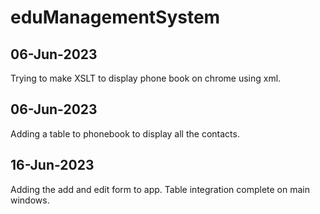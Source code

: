 # eduManagementSystem
## 06-Jun-2023
Trying to make XSLT to display phone book on chrome using xml. 
## 06-Jun-2023
Adding a table to phonebook to display all the contacts.
## 16-Jun-2023
Adding the add and edit form to app. Table integration complete on main windows. 